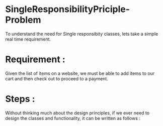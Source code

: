 # SingleResponsibilityPriciple-Problem


To understand the need for Single responsibity classes, lets take a simple real time requirement.

# Requirement : 
Given the list of items on a website, we must be able to add items to our cart and then check out to proceed to a payment.


# Steps : 
Without thinking much about the design principles, if we ever need to design the classes and functionality, it can be written as follows :
